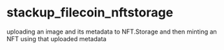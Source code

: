 # stackup_filecoin_nftstorage
uploading an image and its metadata to NFT.Storage and then minting an NFT using that uploaded metadata
